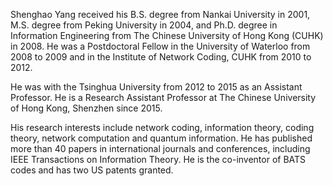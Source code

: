 ---
---
Shenghao Yang received his B.S. degree from Nankai University in 2001, M.S. degree from Peking University in 2004, and Ph.D. degree in Information Engineering from The Chinese University of Hong Kong (CUHK) in 2008. He was a Postdoctoral Fellow in the University of Waterloo from 2008 to 2009 and in the Institute of Network Coding, CUHK from 2010 to 2012.

He was with the Tsinghua University from 2012 to 2015 as an Assistant Professor. He is a Research Assistant Professor at The Chinese University of Hong Kong, Shenzhen since 2015.

His research interests include network coding, information theory, coding theory, network computation and quantum information. He has published more than 40 papers in international journals and conferences, including IEEE Transactions on Information Theory. He is the co-inventor of BATS codes and has two US patents granted.
